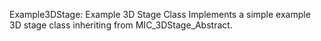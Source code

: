 
Example3DStage: Example 3D Stage Class
Implements a simple example 3D stage class inheriting from
MIC_3DStage_Abstract.
